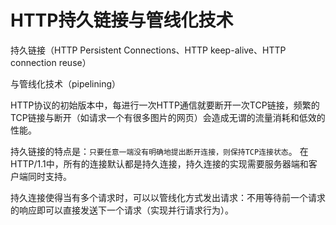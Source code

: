 # HTTP持久链接与管线化技术

持久链接（HTTP Persistent Connections、HTTP keep-alive、HTTP connection reuse）

与管线化技术（pipelining）

HTTP协议的初始版本中，每进行一次HTTP通信就要断开一次TCP链接，频繁的TCP链接与断开（如请求一个有很多图片的网页）会造成无谓的流量消耗和低效的性能。

持久链接的特点是：`只要任意一端没有明确地提出断开连接，则保持TCP连接状态`。
在HTTP/1.1中，所有的连接默认都是持久连接，持久连接的实现需要服务器端和客户端同时支持。

持久连接使得当有多个请求时，可以以管线化方式发出请求：不用等待前一个请求的响应即可以直接发送下一个请求（实现并行请求行为）。